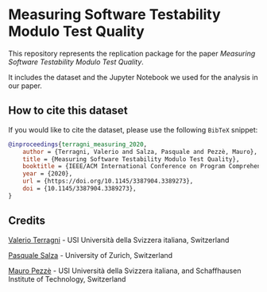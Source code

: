 # Measuring Software Testability Modulo Test Quality

This repository represents the replication package for the paper *Measuring Software Testability Modulo Test Quality*.

It includes the dataset and the Jupyter Notebook we used for the analysis in our paper.

## How to cite this dataset

If you would like to cite the dataset, please use the following `BibTeX` snippet:

```bibtex
@inproceedings{terragni_measuring_2020,
    author = {Terragni, Valerio and Salza, Pasquale and Pezzè, Mauro},
    title = {Measuring Software Testability Modulo Test Quality},
    booktitle = {IEEE/ACM International Conference on Program Comprehension (ICPC)},
    year = {2020},
    url = {https://doi.org/10.1145/3387904.3389273},
    doi = {10.1145/3387904.3389273},
}
```

## Credits

[Valerio Terragni](mailto:valerio.terragni@usi.ch) - USI Università della Svizzera italiana, Switzerland

[Pasquale Salza](mailto:salza@ifi.uzh.ch) - University of Zurich, Switzerland

[Mauro Pezzè](mailto:mauro.pezze@usi.ch) - USI Università della Svizzera italiana, and Schaffhausen Institute of Technology, Switzerland
